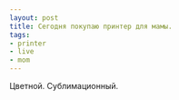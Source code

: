 ```yaml
--- 
layout: post 
title: Сегодня покупаю принтер для мамы. 
tags: 
- printer 
- live 
- mom 
--- 
```

Цветной. Сублимационный.

